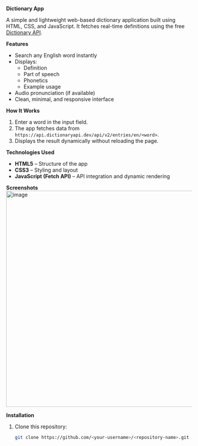**Dictionary App**

A simple and lightweight web-based dictionary application built using HTML, CSS, and JavaScript. It fetches real-time definitions using the free [Dictionary API](https://dictionaryapi.dev/).

**Features**
- Search any English word instantly  
- Displays:
  - Definition  
  - Part of speech  
  - Phonetics  
  - Example usage  
- Audio pronunciation (if available)  
- Clean, minimal, and responsive interface  

**How It Works**
1. Enter a word in the input field.  
2. The app fetches data from `https://api.dictionaryapi.dev/api/v2/entries/en/<word>`.  
3. Displays the result dynamically without reloading the page.  

**Technologies Used**
- **HTML5** – Structure of the app  
- **CSS3** – Styling and layout  
- **JavaScript (Fetch API)** – API integration and dynamic rendering

**Screenshots**
<img width="620" height="586" alt="image" src="https://github.com/user-attachments/assets/372413d3-476e-4b97-8527-5d3a1a6f1493" />


**Installation**
1. Clone this repository:
   ```bash
   git clone https://github.com/<your-username>/<repository-name>.git

